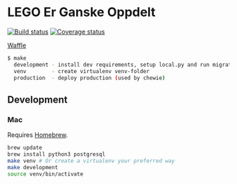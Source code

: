 # LEGO Er Ganske Oppdelt
[![Build status](https://ci.frigg.io/badges/webkom/lego/)](https://ci.frigg.io/webkom/lego/last/)
[![Coverage status](https://ci.frigg.io/badges/coverage/webkom/lego/)](https://ci.frigg.io/webkom/lego/last/)

[Waffle](https://waffle.io/webkom/lego)

```bash
$ make
  development - install dev requirements, setup local.py and run migrations
  venv        - create virtualenv venv-folder
  production  - deploy production (used by chewie)
```

## Development

### Mac

Requires [Homebrew](http://brew.sh/).

```bash
brew update
brew install python3 postgresql
make venv # Or create a virtualenv your preferred way
make development
source venv/bin/activate
```
